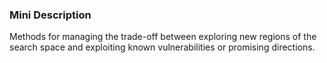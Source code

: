 ### Mini Description

Methods for managing the trade-off between exploring new regions of the search space and exploiting known vulnerabilities or promising directions.
